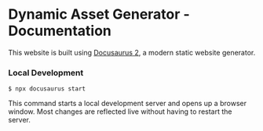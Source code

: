 # Dynamic Asset Generator - Documentation

This website is built using [Docusaurus 2](https://docusaurus.io/), a modern static website generator.

### Local Development

```
$ npx docusaurus start
```

This command starts a local development server and opens up a browser window. Most changes are reflected live without having to restart the server.
